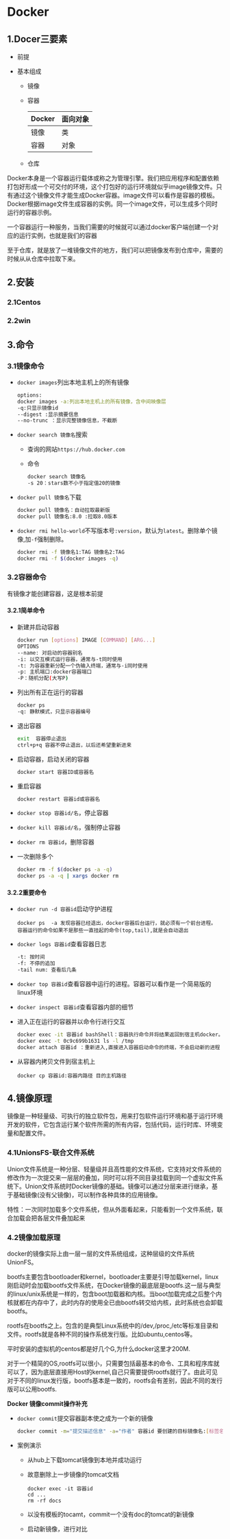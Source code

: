 # Docker

## 1.Docer三要素



* 前提

* 基本组成

  * 镜像

  * 容器

    | Docker | 面向对象 |
    | ------ | -------- |
    | 镜像   | 类       |
    | 容器   | 对象     |

  * 仓库

Docker本身是一个容器运行载体或称之为管理引擎。我们把应用程序和配置依赖打包好形成一个可交付的环境，这个打包好的运行环境就似乎image镜像文件。只有通过这个镜像文件才能生成Docker容器。image文件可以看作是容器的模板。Docker根据image文件生成容器的实例。同一个image文件，可以生成多个同时运行的容器示例。

一个容器运行一种服务，当我们需要的时候就可以通过docker客户端创建一个对应的运行实例，也就是我们的容器

至于仓库，就是放了一堆镜像文件的地方，我们可以把镜像发布到仓库中，需要的时候从从仓库中拉取下来。

## 2.安装

### 2.1Centos

### 2.2win

## 3.命令

### 3.1镜像命令

* `docker images`列出本地主机上的所有镜像

  ```bash
  options:
  docker images -a:列出本地主机上的所有镜像，含中间映像层
  -q:只显示镜像id
  --digest :显示摘要信息
  --no-trunc ：显示完整镜像信息，不截断
  ```

* `docker search 镜像名`搜索

  * 查询的网站`https://hub.docker.com`

  * 命令

    ```bash
    docker search 镜像名
    -s 20：stars数不小于指定值20的镜像
    
    ```

* `docker pull 镜像名`下载

  ```bash
  docker pull 镜像名：自动拉取最新版
  docker pull 镜像名:8.0 :拉取8.0版本
  ```

* `docker rmi hello-world`不写版本号`:version`，默认为`latest`。删除单个镜像,加`-f`强制删除。

  ```bash
  docker rmi -f 镜像名1:TAG 镜像名2:TAG
  docker rmi -f $(docker images -q)
  ```

### 3.2容器命令

有镜像才能创建容器，这是根本前提

#### 3.2.1简单命令

* 新建并启动容器

  ```bash
  docker run [options] IMAGE [COMMAND] [ARG...]
  OPTIONS
  --name: 对启动的容器别名
  -i: 以交互模式运行容器，通常与-t同时使用
  -t: 为容器重新分配一个伪输入终端，通常与-i同时使用
  -p: 主机端口:docker容器端口
  -P：随机分配(大写P)
  ```



* 列出所有正在运行的容器

  ```bash
  docker ps
  -q: 静默模式，只显示容器编号
  ```

  

* 退出容器

  ```bash
  exit	容器停止退出
  ctrl+p+q 容器不停止退出，以后还希望重新进来
  ```

* 启动容器，启动关闭的容器

  ```bash
  docker start 容器ID或容器名
  ```

* 重启容器

  ```bash
  docker restart 容器id或容器名
  ```

* `docker stop 容器id/名`，停止容器

* `docker kill 容器id/名`，强制停止容器

* `docker rm 容器id`，删除容器

* 一次删除多个

  ```bash
  docker rm -f $(docker ps -a -q)
  docker ps -a -q | xargs docker rm
  ```

#### 3.2.2重要命令

* `docker run -d 容器id`启动守护进程

  ```
  docker ps  -a 发现容器已经退出，docker容器后台运行，就必须有一个前台进程。
  容器运行的命令如果不是那些一直挂起的命令(top,tail),就是会自动退出
  ```

* `docker logs 容器id`查看容器日志

  ```bash
  -t: 按时间
  -f: 不停的追加
  -tail num: 查看后几条
  ```

* `docker top 容器id`查看容器中运行的进程。容器可以看作是一个简易版的linux环境
* `docker inspect 容器id`查看容器内部的细节

* 进入正在运行的容器并以命令行进行交互

  ```sh
  docker exec -it 容器id bashShell：容器执行命令并将结果返回到宿主机docker。是在容器中打开新的终端，并且可以启动新的进程
  docker exec -t 0c9c699b1631 ls -l /tmp
  docker attach 容器id ：重新进入,直接进入容器启动命令的终端，不会启动新的进程
  
  ```

* 从容器内拷贝文件到宿主机上

  ```
  docker cp 容器id:容器内路径 目的主机路径
  ```

  

## 4.镜像原理

​	镜像是一种轻量级、可执行的独立软件包，用来打包软件运行环境和基于运行环境开发的软件，它包含运行某个软件所需的所有内容，包括代码，运行时库、环境变量和配置文件。

### 4.1UnionsFS-联合文件系统

​	Union文件系统是一种分层、轻量级并且高性能的文件系统，它支持对文件系统的修改作为一次提交来一层层的叠加，同时可以将不同目录挂载到同一个虚拟文件系统下。Union文件系统时Docker镜像的基础。镜像可以通过分层来进行继承，基于基础镜像(没有父镜像)，可以制作各种具体的应用镜像。

特性：一次同时加载多个文件系统，但从外面看起来，只能看到一个文件系统，联合加载会把各层文件叠加起来

### 4.2镜像加载原理

docker的镜像实际上由一层一层的文件系统组成，这种层级的文件系统UnionFS。

bootfs主要包含bootloader和kernel，bootloader主要是引导加载kernel，linux刚启动时会加载bootfs文件系统，在Docker镜像的最底层是bootfs.这一层与典型的linux/unix系统是一样的，包含boot加载器和内核。当boot加载完成之后整个内核就都在内存中了，此时内存的使用全已由bootfs转交给内核，此时系统也会卸载bootfs。

rootfs在bootfs之上。包含的是典型Linux系统中的/dev,/proc,/etc等标准目录和文件。rootfs就是各种不同的操作系统发行版。比如ubuntu,centos等。

平时安装的虚拟机的centos都是好几个G,为什么docker这里才200M.

对于一个精简的OS,rootfs可以很小，只需要包括最基本的命令、工具和程序库就可以了，因为底层直接用Host的kernel,自己只需要提供rootfs就行了。由此可见对于不同的linux发行版，bootfs基本是一致的，rootfs会有差别，因此不同的发行版可以公用bootfs.



**Docker 镜像commit操作补充**

* `docker commit`提交容器副本使之成为一个新的镜像

  ```sh
  docker commit -m="提交描述信息" -a="作者" 容器id 要创建的目标镜像名:[标签名]
  ```

* 案例演示

  * 从hub上下载tomcat镜像到本地并成功运行

  * 故意删除上一步镜像的tomcat文档

    ```
    docker exec -it 容器id 
    cd ...
    rm -rf docs
    ```

  * 以没有模板的tocamt，commit一个没有doc的tomcat的新镜像

  * 启动新镜像，进行对比